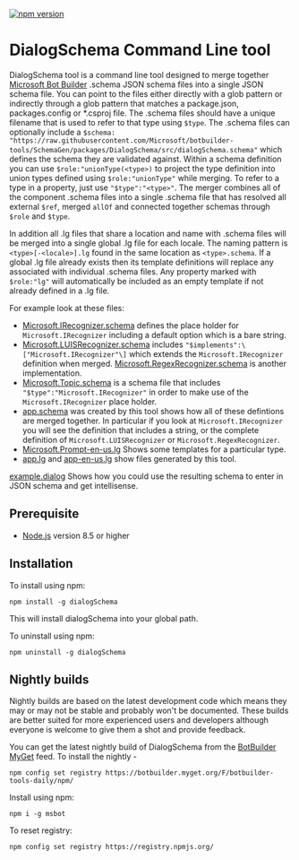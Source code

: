 [![npm version](https://badge.fury.io/js/msbot.svg)](https://badge.fury.io/js/dialogSchema)

# DialogSchema Command Line tool

DialogSchema tool is a command line tool designed to merge together [Microsoft Bot Builder](https://github.com/Microsoft/BotBuilder) .schema JSON schema files into a single JSON schema file. You can point to the files either directly with a glob pattern or indirectly through a glob pattern that matches a package.json, packages.config or *.csproj file.  The .schema files should have a unique filename that is used to refer to that type using `$type`.  The .schema files can optionally include a `$schema: "https://raw.githubusercontent.com/Microsoft/botbuilder-tools/SchemaGen/packages/DialogSchema/src/dialogSchema.schema"` which defines the schema they are validated against.  Within a schema definition you can use `$role:"unionType(<type>)` to project the type definition into union types defined using `$role:"unionType"` while merging.  To refer to a type in a property, just use `"$type":"<type>"`.  The merger combines all of the component .schema files into a single .schema file that has resolved all external `$ref`, merged `allOf` and connected together schemas through `$role` and `$type`. 

In addition all .lg files that share a location and name with .schema files will be merged into a single global .lg file for each locale.  The naming pattern is `<type>[-<locale>].lg` found in the same location as `<type>.schema`.  If a global .lg file already exists then its template definitions will replace any associated with individual .schema files.  Any property marked with `$role:"lg"` will automatically be included as an empty template if not already defined in a .lg file.  

For example look at these files:
* [Microsoft.IRecognizer.schema](test/definitions/Microsoft.IRecognizer.schema) defines the place holder for `Microsoft.IRecognizer` including a default option which is a bare string.    
* [Microsoft.LUISRecognizer.schema](test/implementations/Microsoft.LUISRecognizer.schema) includes `"$implements":\["Microsoft.IRecognizer"\]` which extends the `Microsoft.IRecognizer` definition when merged.  [Microsoft.RegexRecognizer.schema](test/implementations/Microsoft.RegexRecognizer.schema) is another implementation.
* [Microsoft.Topic.schema](test/implementations/Microsoft.Topic.schema) is a schema file that includes `"$type":"Microsoft.IRecognizer"` in order to make use of the `Microsoft.IRecognizer` place holder. 
* [app.schema](test/examples/app.schema) was created by this tool shows how all of these defintions are merged together.  In particular if you look at `Microsoft.IRecognizer` you will see the definition that includes a string, or the complete definition of `Microsoft.LUISRecognizer` or `Microsoft.RegexRecognizer`.
* [Microsoft.Prompt-en-us.lg](test/examples/Microsoft.Prompt-en-us.lg) Shows some templates for a particular type.
* [app.lg](test/examples/app.lg) and [app-en-us.lg](test/examples/app-en-us.lg) show files generated by this tool.

[example.dialog](test/examples/example.dialog) Shows how you could use the resulting schema to enter in JSON schema and get intellisense.

## Prerequisite

- [Node.js](https://nodejs.org/) version 8.5 or higher

## Installation

To install using npm:

```shell
npm install -g dialogSchema
```

This will install dialogSchema into your global path.

To uninstall using npm:

```shell
npm uninstall -g dialogSchema
```
## Nightly builds

Nightly builds are based on the latest development code which means they may or may not be stable and probably won't be documented. These builds are better suited for more experienced users and developers although everyone is welcome to give them a shot and provide feedback.

You can get the latest nightly build of DialogSchema from the [BotBuilder MyGet](https://botbuilder.myget.org/gallery) feed. To install the nightly - 

```shell
npm config set registry https://botbuilder.myget.org/F/botbuilder-tools-daily/npm/
```

Install using npm:
```shell
npm i -g msbot
```

To reset registry:
```shell
npm config set registry https://registry.npmjs.org/
```
